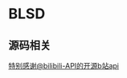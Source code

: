 # BLSD

## 源码相关
[特别感谢@bilibili-API的开源b站api](https://github.com/SocialSisterYi/bilibili-API-collect/)
